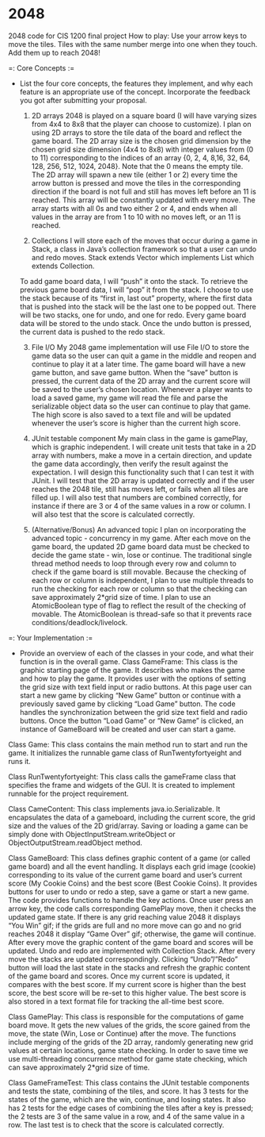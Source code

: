 # 2048
2048 code for CIS 1200 final project
How to play: Use your arrow keys to move the tiles. Tiles with the same number merge into one when they touch. Add them up to reach 2048!

=: Core Concepts :=

- List the four core concepts, the features they implement, and why each feature
  is an appropriate use of the concept. Incorporate the feedback you got after
  submitting your proposal.

  1. 2D arrays
  2048 is played on a square board
  (I will have varying sizes from 4x4 to 8x8 that the player can choose to customize).
  I plan on using 2D arrays to store the tile data of the board and reflect the game board.
  The 2D array size is the chosen grid dimension by the chosen grid size dimension (4x4 to 8x8)
  with integer values from (0 to 11) corresponding to the indices of an array
  {0, 2, 4, 8,16, 32, 64, 128, 256, 512, 1024, 2048}.
  Note that the 0 means the empty tile.
  The 2D array will spawn a new tile (either 1 or 2)
  every time the arrow button is pressed and
  move the tiles in the corresponding direction if the board is not full and
  still has moves left before an 11 is reached.
  This array will be constantly updated with every move.
  The array starts with all 0s and two either 2 or 4,
  and ends when all values in the array are from 1 to 10 with no moves left, or an 11 is reached.

  2. Collections
  I will store each of the moves that occur during a game in Stack,
  a class in Java’s collection framework so that a user can undo and redo moves.
  Stack extends Vector which implements List which extends Collection.

  To add game board data, I will “push” it onto the stack.
  To retrieve the previous game board data, I will “pop” it from the stack.
  I choose to use the stack because of its “first in, last out” property,
  where the first data that is pushed into the stack will be the last one to be popped out.
  There will be two stacks, one for undo, and one for redo.
  Every game board data will be stored to the undo stack.
  Once the undo button is pressed, the current data is pushed to the redo stack.

  3. File I/O
  My 2048 game implementation will use File I/O to store the game data
  so the user can quit a game in the middle and reopen and continue to play it at a later time.
  The game board will have a new game button, and save game button.
  When the “save” button is pressed, the current data of the 2D array and
  the current score will be saved to the user’s chosen location.
  Whenever a player wants to load a saved game,
  my game will read the file and parse the serializable object data
  so the user can continue to play that game.
  The high score is also saved to a text file and will be updated
  whenever the user’s score is higher than the current high score.

  4. JUnit testable component
  My main class in the game is gamePlay, which is graphic independent.
  I will create unit tests that take in a 2D array with numbers,
  make a move in a certain direction, and update the game data accordingly,
  then verify the result against the expectation.
  I will design this functionality such that I can test it with JUnit.
  I will test that the 2D array is updated correctly and if the user reaches the 2048 tile,
  still has moves left, or fails when all tiles are filled up.
  I will also test that numbers are combined correctly,
  for instance if there are 3 or 4 of the same values in a row or column.
  I will also test that the score is calculated correctly.

  5. (Alternative/Bonus) An advanced topic
  I plan on incorporating the advanced topic - concurrency in my game.
  After each move on the game board,
  the updated 2D game board data must be checked to decide the game state - win, lose or continue.
  The traditional single thread method needs to loop through every row and column
  to check if the game board is still movable.
  Because the checking of each row or column is independent,
  I plan to use multiple threads to run the checking for each row or column
  so that the checking can save approximately 2*grid size of time.
  I plan to use an AtomicBoolean type of flag to reflect the result of the checking of movable.
  The AtomicBoolean is thread-safe so that it prevents race conditions/deadlock/livelock.


=: Your Implementation :=


- Provide an overview of each of the classes in your code, and what their
  function is in the overall game.
Class GameFrame:
This class is the graphic starting page of the game.
It describes who makes the game and how to play the game.
It provides user with the options of setting the grid size with text field input or radio buttons.
At this page user can start a new game by clicking “New Game” button or
continue with a previously saved game by clicking “Load Game” button.
The code handles the synchronization between the grid size text field and radio buttons.
Once the button “Load Game” or “New Game” is clicked,
an instance of GameBoard will be created and user can start a game.

Class Game:
This class contains the main method run to start and run the game.
It initializes the runnable game class of RunTwentyfortyeight and runs it.

Class RunTwentyfortyeight:
This class calls the gameFrame class that specifies the frame and widgets of the GUI.
It is created to implement runnable for the project requirement.

Class CameContent:
This class implements java.io.Serializable.
It encapsulates the data of a gameboard, including the current score,
the grid size and the values of the 2D grid/array.
Saving or loading a game can be simply done with
ObjectInputStream.writeObject or ObjectOutputStream.readObject method.

Class GameBoard:
This class defines graphic content of a game (or called game board) and all the event handling.
It displays each grid image (cookie) corresponding to its value of the current game board and
user’s current score (My Cookie Coins) and the best score (Best Cookie Coins).
It provides buttons for user to undo or redo a step, save a game or start a new game.
The code provides functions to handle the key actions.
Once user press an arrow key, the code calls corresponding GamePlay move,
then it checks the updated game state.
If there is any grid reaching value 2048 it displays “You Win” gif;
if the grids are full and no more move can go and no grid reaches 2048 it display “Game Over” gif;
otherwise, the game will continue.
After every move the graphic content of the game board and scores will be updated.
Undo and redo are implemented with Collection Stack.
After every move the stacks are updated correspondingly.
Clicking “Undo”/”Redo” button will load the last state in the stacks and
refresh the graphic content of the game board and scores.
Once my current score is updated, it compares with the best score.
If my current score is higher than the best score, the best score will be re-set to this higher value.
The best score is also stored in a text format file for tracking the all-time best score.

Class GamePlay:
This class is responsible for the computations of game board move.
It gets the new values of the grids, the score gained from the move,
the state (Win, Lose or Continue) after the move.
The functions include merging of the grids of the 2D array,
randomly generating new grid values at certain locations, game state checking.
In order to save time we use multi-threading concurrence method for game state checking,
which can save approximately 2*grid size of time.

Class GameFrameTest:
This class contains the JUnit testable components and tests the state,
combining of the tiles, and score. It has 3 tests for the states of the game,
which are the win, continue, and losing states.
It also has 2 tests for the edge cases of combining the tiles after a key is pressed;
the 2 tests are 3 of the same value in a row, and 4 of the same value in a row.
The last test is to check that the score is calculated correctly.
